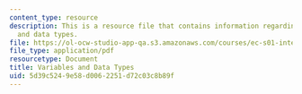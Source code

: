 ```yaml
---
content_type: resource
description: This is a resource file that contains information regarding variables
  and data types.
file: https://ol-ocw-studio-app-qa.s3.amazonaws.com/courses/ec-s01-internet-technology-in-local-and-global-communities-spring-2005-summer-2005/5d39c5249e58d0062251d72c03c8b89f_MITEC_S01S05_l02_var_data.pdf
file_type: application/pdf
resourcetype: Document
title: Variables and Data Types
uid: 5d39c524-9e58-d006-2251-d72c03c8b89f
---
```

